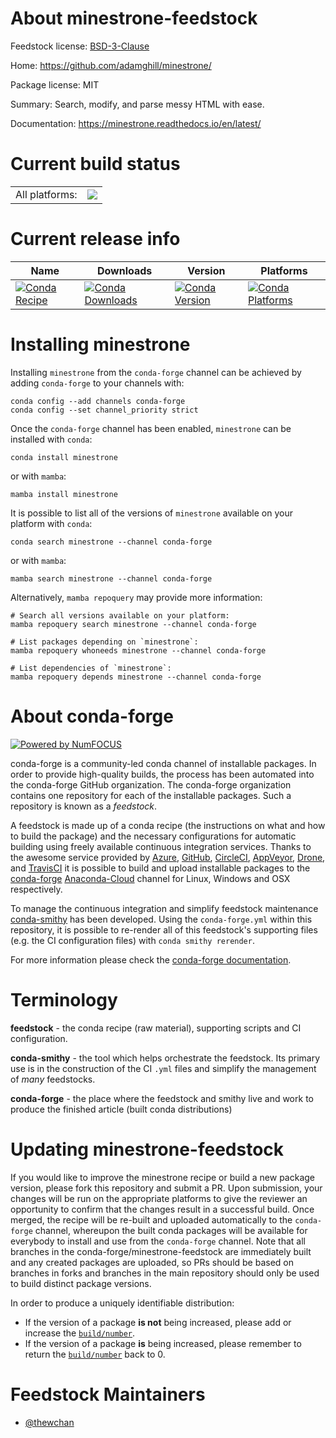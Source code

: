 About minestrone-feedstock
==========================

Feedstock license: [BSD-3-Clause](https://github.com/conda-forge/minestrone-feedstock/blob/main/LICENSE.txt)

Home: https://github.com/adamghill/minestrone/

Package license: MIT

Summary: Search, modify, and parse messy HTML with ease.

Documentation: https://minestrone.readthedocs.io/en/latest/

Current build status
====================


<table><tr><td>All platforms:</td>
    <td>
      <a href="https://dev.azure.com/conda-forge/feedstock-builds/_build/latest?definitionId=17670&branchName=main">
        <img src="https://dev.azure.com/conda-forge/feedstock-builds/_apis/build/status/minestrone-feedstock?branchName=main">
      </a>
    </td>
  </tr>
</table>

Current release info
====================

| Name | Downloads | Version | Platforms |
| --- | --- | --- | --- |
| [![Conda Recipe](https://img.shields.io/badge/recipe-minestrone-green.svg)](https://anaconda.org/conda-forge/minestrone) | [![Conda Downloads](https://img.shields.io/conda/dn/conda-forge/minestrone.svg)](https://anaconda.org/conda-forge/minestrone) | [![Conda Version](https://img.shields.io/conda/vn/conda-forge/minestrone.svg)](https://anaconda.org/conda-forge/minestrone) | [![Conda Platforms](https://img.shields.io/conda/pn/conda-forge/minestrone.svg)](https://anaconda.org/conda-forge/minestrone) |

Installing minestrone
=====================

Installing `minestrone` from the `conda-forge` channel can be achieved by adding `conda-forge` to your channels with:

```
conda config --add channels conda-forge
conda config --set channel_priority strict
```

Once the `conda-forge` channel has been enabled, `minestrone` can be installed with `conda`:

```
conda install minestrone
```

or with `mamba`:

```
mamba install minestrone
```

It is possible to list all of the versions of `minestrone` available on your platform with `conda`:

```
conda search minestrone --channel conda-forge
```

or with `mamba`:

```
mamba search minestrone --channel conda-forge
```

Alternatively, `mamba repoquery` may provide more information:

```
# Search all versions available on your platform:
mamba repoquery search minestrone --channel conda-forge

# List packages depending on `minestrone`:
mamba repoquery whoneeds minestrone --channel conda-forge

# List dependencies of `minestrone`:
mamba repoquery depends minestrone --channel conda-forge
```


About conda-forge
=================

[![Powered by
NumFOCUS](https://img.shields.io/badge/powered%20by-NumFOCUS-orange.svg?style=flat&colorA=E1523D&colorB=007D8A)](https://numfocus.org)

conda-forge is a community-led conda channel of installable packages.
In order to provide high-quality builds, the process has been automated into the
conda-forge GitHub organization. The conda-forge organization contains one repository
for each of the installable packages. Such a repository is known as a *feedstock*.

A feedstock is made up of a conda recipe (the instructions on what and how to build
the package) and the necessary configurations for automatic building using freely
available continuous integration services. Thanks to the awesome service provided by
[Azure](https://azure.microsoft.com/en-us/services/devops/), [GitHub](https://github.com/),
[CircleCI](https://circleci.com/), [AppVeyor](https://www.appveyor.com/),
[Drone](https://cloud.drone.io/welcome), and [TravisCI](https://travis-ci.com/)
it is possible to build and upload installable packages to the
[conda-forge](https://anaconda.org/conda-forge) [Anaconda-Cloud](https://anaconda.org/)
channel for Linux, Windows and OSX respectively.

To manage the continuous integration and simplify feedstock maintenance
[conda-smithy](https://github.com/conda-forge/conda-smithy) has been developed.
Using the ``conda-forge.yml`` within this repository, it is possible to re-render all of
this feedstock's supporting files (e.g. the CI configuration files) with ``conda smithy rerender``.

For more information please check the [conda-forge documentation](https://conda-forge.org/docs/).

Terminology
===========

**feedstock** - the conda recipe (raw material), supporting scripts and CI configuration.

**conda-smithy** - the tool which helps orchestrate the feedstock.
                   Its primary use is in the construction of the CI ``.yml`` files
                   and simplify the management of *many* feedstocks.

**conda-forge** - the place where the feedstock and smithy live and work to
                  produce the finished article (built conda distributions)


Updating minestrone-feedstock
=============================

If you would like to improve the minestrone recipe or build a new
package version, please fork this repository and submit a PR. Upon submission,
your changes will be run on the appropriate platforms to give the reviewer an
opportunity to confirm that the changes result in a successful build. Once
merged, the recipe will be re-built and uploaded automatically to the
`conda-forge` channel, whereupon the built conda packages will be available for
everybody to install and use from the `conda-forge` channel.
Note that all branches in the conda-forge/minestrone-feedstock are
immediately built and any created packages are uploaded, so PRs should be based
on branches in forks and branches in the main repository should only be used to
build distinct package versions.

In order to produce a uniquely identifiable distribution:
 * If the version of a package **is not** being increased, please add or increase
   the [``build/number``](https://docs.conda.io/projects/conda-build/en/latest/resources/define-metadata.html#build-number-and-string).
 * If the version of a package **is** being increased, please remember to return
   the [``build/number``](https://docs.conda.io/projects/conda-build/en/latest/resources/define-metadata.html#build-number-and-string)
   back to 0.

Feedstock Maintainers
=====================

* [@thewchan](https://github.com/thewchan/)

